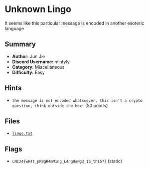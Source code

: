 # Unknown Lingo
It seems like this particular message is encoded in another esoteric language

## Summary
- **Author:** Jun Jie
- **Discord Username:** mintyly
- **Category:** Miscellaneous
- **Difficulty:** Easy

## Hints
- `the message is not encoded whatsoever, this isn't a crypto question, think outside the box!` (50 points)

## Files
- [`lingo.txt`](./dist/lingo.txt)

## Flags
- `LNC24{wH4t_pR0gR4mM1ng_L4ngUaNg3_1S_th15?}` (static)